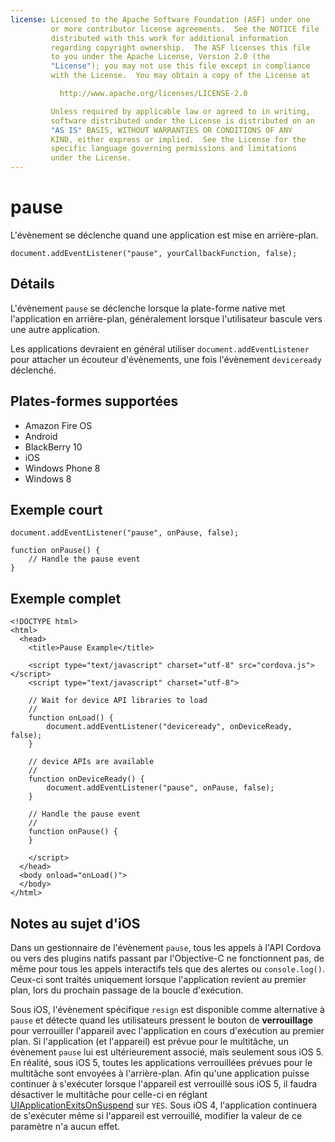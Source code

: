 ```yaml
---
license: Licensed to the Apache Software Foundation (ASF) under one
         or more contributor license agreements.  See the NOTICE file
         distributed with this work for additional information
         regarding copyright ownership.  The ASF licenses this file
         to you under the Apache License, Version 2.0 (the
         "License"); you may not use this file except in compliance
         with the License.  You may obtain a copy of the License at

           http://www.apache.org/licenses/LICENSE-2.0

         Unless required by applicable law or agreed to in writing,
         software distributed under the License is distributed on an
         "AS IS" BASIS, WITHOUT WARRANTIES OR CONDITIONS OF ANY
         KIND, either express or implied.  See the License for the
         specific language governing permissions and limitations
         under the License.
---
```


# pause

L'évènement se déclenche quand une application est mise en arrière-plan.

    document.addEventListener("pause", yourCallbackFunction, false);
    

## Détails

L'évènement `pause` se déclenche lorsque la plate-forme native met l'application en arrière-plan, généralement lorsque l'utilisateur bascule vers une autre application.

Les applications devraient en général utiliser `document.addEventListener` pour attacher un écouteur d'évènements, une fois l'évènement `deviceready` déclenché.

## Plates-formes supportées

*   Amazon Fire OS
*   Android
*   BlackBerry 10
*   iOS
*   Windows Phone 8
*   Windows 8

## Exemple court

    document.addEventListener("pause", onPause, false);
    
    function onPause() {
        // Handle the pause event
    }
    

## Exemple complet

    <!DOCTYPE html>
    <html>
      <head>
        <title>Pause Example</title>
    
        <script type="text/javascript" charset="utf-8" src="cordova.js"></script>
        <script type="text/javascript" charset="utf-8">
    
        // Wait for device API libraries to load
        //
        function onLoad() {
            document.addEventListener("deviceready", onDeviceReady, false);
        }
    
        // device APIs are available
        //
        function onDeviceReady() {
            document.addEventListener("pause", onPause, false);
        }
    
        // Handle the pause event
        //
        function onPause() {
        }
    
        </script>
      </head>
      <body onload="onLoad()">
      </body>
    </html>
    

## Notes au sujet d'iOS

Dans un gestionnaire de l'évènement `pause`, tous les appels à l'API Cordova ou vers des plugins natifs passant par l'Objective-C ne fonctionnent pas, de même pour tous les appels interactifs tels que des alertes ou `console.log()`. Ceux-ci sont traités uniquement lorsque l'application revient au premier plan, lors du prochain passage de la boucle d'exécution.

Sous iOS, l'évènement spécifique `resign` est disponible comme alternative à `pause` et détecte quand les utilisateurs pressent le bouton de **verrouillage** pour verrouiller l'appareil avec l'application en cours d'exécution au premier plan. Si l'application (et l'appareil) est prévue pour le multitâche, un évènement `pause` lui est ultérieurement associé, mais seulement sous iOS 5. En réalité, sous iOS 5, toutes les applications verrouillées prévues pour le multitâche sont envoyées à l'arrière-plan. Afin qu'une application puisse continuer à s'exécuter lorsque l'appareil est verrouillé sous iOS 5, il faudra désactiver le multitâche pour celle-ci en réglant [UIApplicationExitsOnSuspend][1] sur `YES`. Sous iOS 4, l'application continuera de s'exécuter même si l'appareil est verrouillé, modifier la valeur de ce paramètre n'a aucun effet.

 [1]: http://developer.apple.com/library/ios/#documentation/general/Reference/InfoPlistKeyReference/Articles/iPhoneOSKeys.html